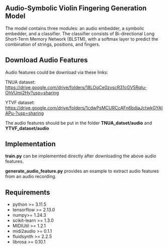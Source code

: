 ## Audio-Symbolic Violin Fingering Generation Model
The model contains three modules: an audio embedder, a symbolic embedder, and a classifier. The classifier consists of Bi-directional Long Short-Term Memory Network (BLSTM), with a softmax layer to predict the combination of strings, positions, and fingers.

## Download Audio Features 
Audio features could be download via these links:

TNUA dataset: https://drive.google.com/drive/folders/18LOqCe0zvscR31cGV5RqIu-OhVUmi2Hy?usp=sharing

YTVF dataset: https://drive.google.com/drive/folders/1cdwPsMCURCcAFn6bdjaJctwkGYAIAPu-?usp=sharing

The audio features should be put in the folder **TNUA_datset/audio** and **YTVF_dataset/audio**

## Implementation

**train.py** can be implememted directly after downloading the above audio features.

**generate_audio_feature.py** provides an example to extract audio features from an audio recording.

## Requirements
 * python >= 3.11.5
 * tensorflow >= 2.13.0 
 * numpy>= 1.24.3
 * scikit-learn >= 1.3.0
 * MIDIUtil >= 1.2.1
 * midi2audio >= 0.1.1
 * fluidsynth >= 2.2.5
 * librosa >= 0.10.1

